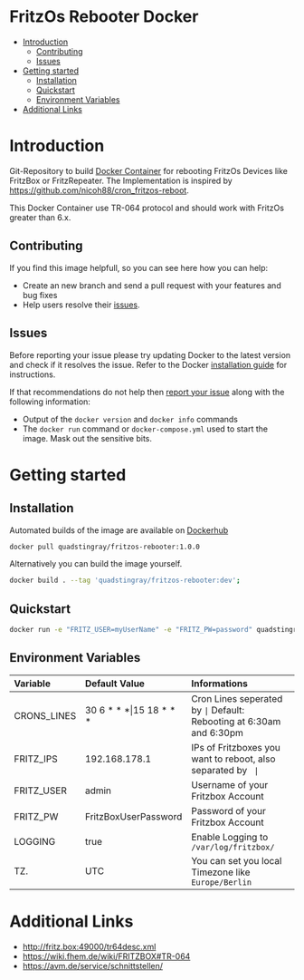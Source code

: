 # FritzOs Rebooter Docker

- [Introduction](#introduction)
  - [Contributing](#contributing)
  - [Issues](#issues)
- [Getting started](#getting-started)
  - [Installation](#installation)
  - [Quickstart](#quickstart)
  - [Environment Variables](#environment-variables)
- [Additional Links](#additional-links)

# Introduction
Git-Repository to build [Docker Container](https://www.docker.com/) for rebooting FritzOs Devices like FritzBox or FritzRepeater. The Implementation is inspired by https://github.com/nicoh88/cron_fritzos-reboot.

This Docker Container use TR-064 protocol and should work with FritzOs greater than 6.x.


## Contributing
If you find this image helpfull, so you can see here how you can help:
- Create an new branch and send a pull request with your features and bug fixes
- Help users resolve their [issues](https://github.com/QuadStingray/docker-fritzos-rebooter/issues).

## Issues
Before reporting your issue please try updating Docker to the latest version and check if it resolves the issue. Refer to the Docker [installation guide](https://docs.docker.com/installation) for instructions.

If that recommendations do not help then [report your issue](https://github.com/QuadStingray/docker-fritzos-rebooter/issues/new) along with the following information:

- Output of the `docker version` and `docker info` commands
- The `docker run` command or `docker-compose.yml` used to start the
  image. Mask out the sensitive bits.

# Getting started
## Installation
Automated builds of the image are available on
[Dockerhub](https://hub.docker.com/r/quadstingray/fritzos-rebooter/)

```bash
docker pull quadstingray/fritzos-rebooter:1.0.0
```

Alternatively you can build the image yourself.
```bash
docker build . --tag 'quadstingray/fritzos-rebooter:dev';
```

## Quickstart
```bash
docker run -e "FRITZ_USER=myUserName" -e "FRITZ_PW=password" quadstingray/fritzos-rebooter:1.0.0
```

## Environment Variables

| Variable      | Default Value                | Informations                                                             |
|:--------------|:-----------------------------|:-------------------------------------------------------------------------|
| CRONS_LINES   | 30 6 * * *\|15 18 * * *      | Cron Lines seperated by `\|` Default: Rebooting at 6:30am and 6:30pm     |
| FRITZ_IPS     | 192.168.178.1                | IPs of Fritzboxes you want to reboot, also separated by ` \|`            |
| FRITZ_USER    | admin                        | Username of your Fritzbox Account                                        |
| FRITZ_PW      | FritzBoxUserPassword         | Password of your Fritzbox Account                                        |
| LOGGING       | true                         | Enable Logging to `/var/log/fritzbox/`                                   |
| TZ.           | UTC                          | You can set you local Timezone like `Europe/Berlin`                      |

# Additional Links
* http://fritz.box:49000/tr64desc.xml
* https://wiki.fhem.de/wiki/FRITZBOX#TR-064
* https://avm.de/service/schnittstellen/
